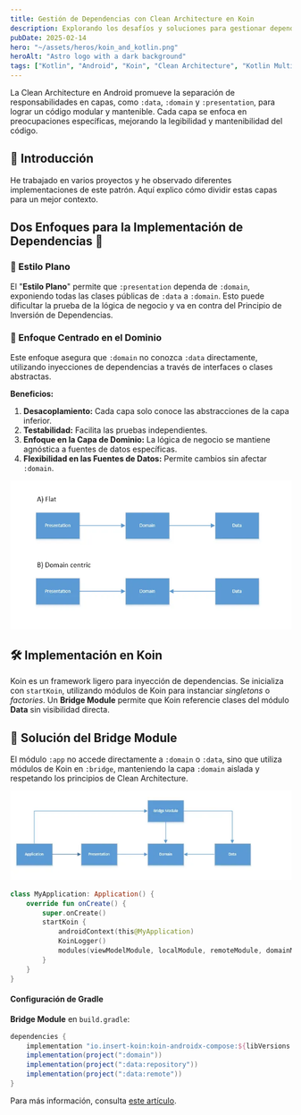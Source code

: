 ```yaml
---
title: Gestión de Dependencias con Clean Architecture en Koin
description: Explorando los desafíos y soluciones para gestionar dependencias en proyectos Android usando Koin como inyector de dependencias.
pubDate: 2025-02-14
hero: "~/assets/heros/koin_and_kotlin.png"
heroAlt: "Astro logo with a dark background"
tags: ["Kotlin", "Android", "Koin", "Clean Architecture", "Kotlin Multiplatform"]
---
```


La Clean Architecture en Android promueve la separación de responsabilidades en capas, como `:data`, `:domain` y `:presentation`, para lograr un código modular y mantenible. Cada capa se enfoca en preocupaciones específicas, mejorando la legibilidad y mantenibilidad del código.

## 📘 Introducción 

He trabajado en varios proyectos y he observado diferentes implementaciones de este patrón. Aquí explico cómo dividir estas capas para un mejor contexto.

## Dos Enfoques para la Implementación de Dependencias 🔧

### 🏢 Estilo Plano 

El "**Estilo Plano**" permite que `:presentation` dependa de `:domain`, exponiendo todas las clases públicas de `:data` a `:domain`. Esto puede dificultar la prueba de la lógica de negocio y va en contra del Principio de Inversión de Dependencias.

### 🧩 Enfoque Centrado en el Dominio 

Este enfoque asegura que `:domain` no conozca `:data` directamente, utilizando inyecciones de dependencias a través de interfaces o clases abstractas.

**Beneficios:**

1. **Desacoplamiento:** Cada capa solo conoce las abstracciones de la capa inferior.
2. **Testabilidad:** Facilita las pruebas independientes.
3. **Enfoque en la Capa de Dominio:** La lógica de negocio se mantiene agnóstica a fuentes de datos específicas.
4. **Flexibilidad en las Fuentes de Datos:** Permite cambios sin afectar `:domain`.

![Arquitectura](src/assets/posts/flat_and_domain_centric_arquitechture.webp)

## 🛠️ Implementación en Koin 

Koin es un framework ligero para inyección de dependencias. Se inicializa con `startKoin`, utilizando módulos de Koin para instanciar *singletons* o *factories*. Un **Bridge Module** permite que Koin referencie clases del módulo **Data** sin visibilidad directa.

## 🌉 Solución del Bridge Module 

El módulo `:app` no accede directamente a `:domain` o `:data`, sino que utiliza módulos de Koin en `:bridge`, manteniendo la capa `:domain` aislada y respetando los principios de Clean Architecture.

![Arquitectura Bridge Module](src/assets/posts/arquitechture_bridge_module.webp)

```kotlin
class MyApplication: Application() {
    override fun onCreate() {
        super.onCreate()
        startKoin {
            androidContext(this@MyApplication)
            KoinLogger()
            modules(viewModelModule, localModule, remoteModule, domainModule)
        }
    }
}
```

#### Configuración de Gradle

**Bridge Module** en `build.gradle`:
```gradle
dependencies {
    implementation "io.insert-koin:koin-androidx-compose:${libVersions.koin_version}"
    implementation(project(":domain"))
    implementation(project(":data:repository"))
    implementation(project(":data:remote"))
}
```

Para más información, consulta [este artículo](https://medium.com/@StefanoBozzoni/clean-code-multi-module-architecture-with-koin-9a40a96bc58b).